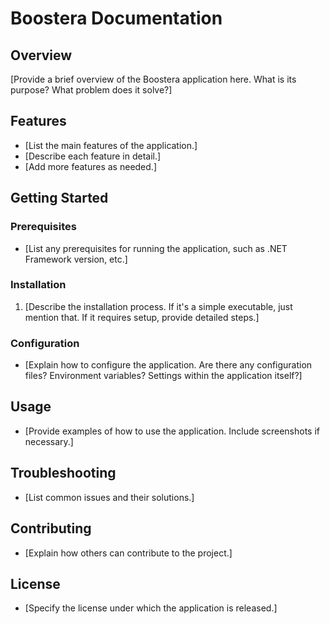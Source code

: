 # Boostera Documentation

## Overview

[Provide a brief overview of the Boostera application here. What is its purpose? What problem does it solve?]

## Features

*   [List the main features of the application.]
*   [Describe each feature in detail.]
*   [Add more features as needed.]

## Getting Started

### Prerequisites

*   [List any prerequisites for running the application, such as .NET Framework version, etc.]

### Installation

1.  [Describe the installation process. If it's a simple executable, just mention that. If it requires setup, provide detailed steps.]

### Configuration

*   [Explain how to configure the application. Are there any configuration files? Environment variables? Settings within the application itself?]

## Usage

*   [Provide examples of how to use the application. Include screenshots if necessary.]

## Troubleshooting

*   [List common issues and their solutions.]

## Contributing

*   [Explain how others can contribute to the project.]

## License

*   [Specify the license under which the application is released.]
